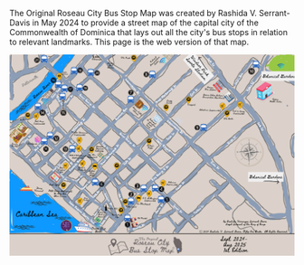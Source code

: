 <p>The Original Roseau City Bus Stop Map was created by Rashida V. Serrant-Davis in May 2024 to provide a street map of the capital city of the Commonwealth of Dominica that lays out all the city's bus stops in relation to relevant landmarks.  This page is the web version of that map.</p>
<img src="https://github.com/51Books/Fifty-One-Books/blob/eb88e60f730efcbd328c8c26b66b28d935503e7c/51BooksImages/Roseau%20City%20Bus%20Stop%20Map%20(2).png" alt="The Original Roseau City Bus Stop Map (c) by RV Serrant-Davis">
